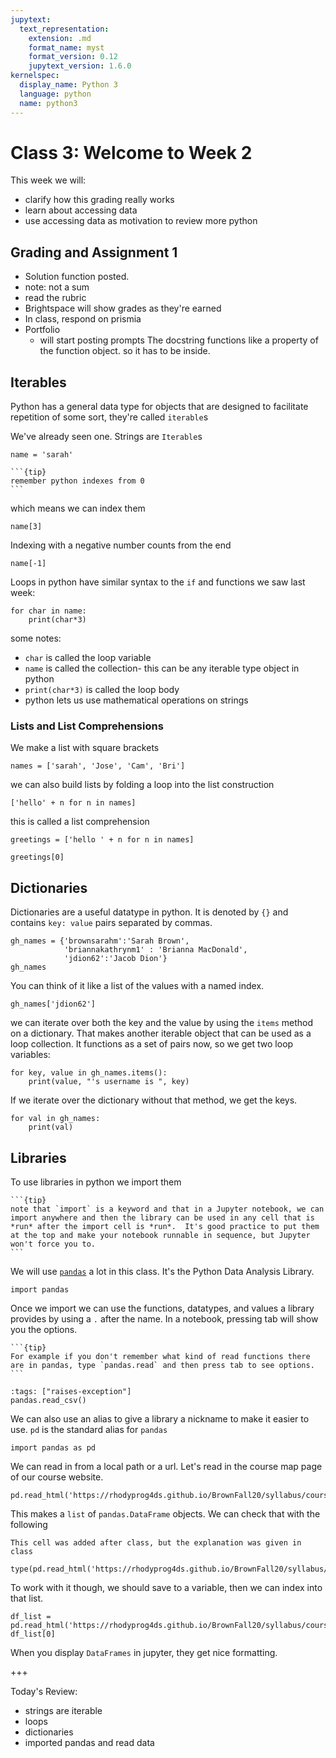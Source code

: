 ```yaml
---
jupytext:
  text_representation:
    extension: .md
    format_name: myst
    format_version: 0.12
    jupytext_version: 1.6.0
kernelspec:
  display_name: Python 3
  language: python
  name: python3
---
```


# Class 3: Welcome to Week 2

This week we will:
- clarify how this grading really works
- learn about accessing data
- use accessing data as motivation to review more python

## Grading and Assignment 1

- Solution function posted.
- note: not a sum
- read the rubric
- Brightspace will show grades as they're earned
- In class, respond on prismia
- Portfolio
  - will start posting prompts
   The docstring functions like a property of the function object. so it has to be inside.

## Iterables

Python has a general data type for objects that are designed to facilitate repetition of some sort, they're called `iterable`s

We've already seen one. Strings are `Iterable`s

```{code-cell} ipython3
name = 'sarah'
```

````{margin}
```{tip}
remember python indexes from 0
```
````
which means we can index them


```{code-cell} ipython3
name[3]
```
Indexing with a negative number counts from the end

```{code-cell} ipython3
name[-1]
```
Loops in python have similar syntax to the `if` and functions we saw last week:

```{code-cell} ipython3
for char in name:
    print(char*3)
```

some notes:
- `char` is called the loop variable
- `name` is called the collection- this can be any iterable type object in python
- `print(char*3)` is called the loop body
- python lets us use mathematical operations on strings

### Lists and List Comprehensions

We make a list with square brackets
```{code-cell} ipython3
names = ['sarah', 'Jose', 'Cam', 'Bri']
```

we can also build lists by folding a loop into the list construction

```{code-cell} ipython3
['hello' + n for n in names]
```

this is called a list comprehension

```{code-cell} ipython3
greetings = ['hello ' + n for n in names]
```

```{code-cell} ipython3
greetings[0]
```

## Dictionaries

Dictionaries are a useful datatype in python. It is denoted by `{}` and contains `key: value` pairs separated by commas.

```{code-cell} ipython3
gh_names = {'brownsarahm':'Sarah Brown',
            'briannakathrynm1' : 'Brianna MacDonald',
            'jdion62':'Jacob Dion'}
gh_names
```
You can think of it like a list of the values with a named index.

```{code-cell} ipython3
gh_names['jdion62']
```

we can iterate over both the key and the value by using the `items` method on a dictionary. That makes another iterable object that can be used as a loop collection. It functions as a set of pairs now, so we get two loop variables:

```{code-cell} ipython3
for key, value in gh_names.items():
    print(value, "'s username is ", key)
```

If we iterate over the dictionary without that method, we get the keys.
```{code-cell} ipython3
for val in gh_names:
    print(val)
```

## Libraries

To use libraries in python we import them
````{margin}
```{tip}
note that `import` is a keyword and that in a Jupyter notebook, we can import anywhere and then the library can be used in any cell that is *run* after the import cell is *run*.  It's good practice to put them at the top and make your notebook runnable in sequence, but Jupyter won't force you to.
```
````
We will use [`pandas`](https://pandas.pydata.org/) a lot in this class. It's the Python Data Analysis Library.

```{code-cell} ipython3
import pandas
```

Once we import we can use the functions, datatypes, and values a library provides by using a `.` after the name. In a notebook, pressing tab will show you the options.

````{margin}
```{tip}
For example if you don't remember what kind of read functions there are in pandas, type `pandas.read` and then press tab to see options.
```
````

```{code-cell} ipython3
:tags: ["raises-exception"]
pandas.read_csv()
```

We can also use an alias to give a library a nickname to make it easier to use. `pd` is the standard alias for `pandas`

```{code-cell} ipython3
import pandas as pd
```

We can read in from a local path or a url. Let's read in the course map page of our course website.

```{code-cell} ipython3
pd.read_html('https://rhodyprog4ds.github.io/BrownFall20/syllabus/course_map.html')
```

This makes a `list` of `pandas.DataFrame` objects. We can check that with the following

```{warning}
This cell was added after class, but the explanation was given in class
```

```{code-cell} ipython3
type(pd.read_html('https://rhodyprog4ds.github.io/BrownFall20/syllabus/course_map.html'))
```

To work with it though, we should save to a variable, then we can index into that list.

```{code-cell} ipython3
df_list = pd.read_html('https://rhodyprog4ds.github.io/BrownFall20/syllabus/course_map.html')
df_list[0]
```

When you display `DataFrames` in jupyter, they get nice formatting.

+++

Today's Review:
- strings are iterable
- loops
- dictionaries
- imported pandas and read data
